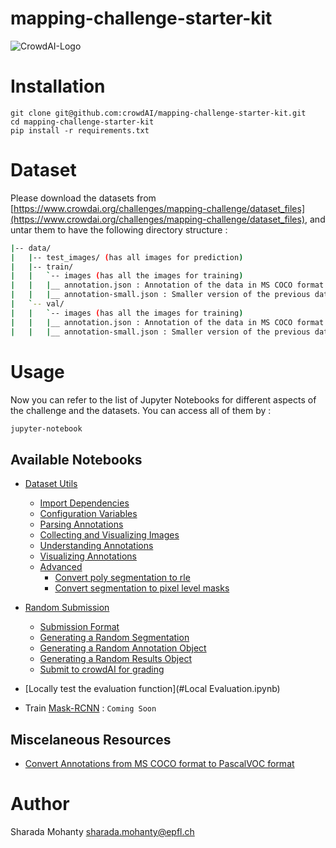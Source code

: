 # mapping-challenge-starter-kit
![CrowdAI-Logo](https://github.com/crowdAI/crowdai/raw/master/app/assets/images/misc/crowdai-logo-smile.svg?sanitize=true)

# Installation
```
git clone git@github.com:crowdAI/mapping-challenge-starter-kit.git
cd mapping-challenge-starter-kit
pip install -r requirements.txt
```

# Dataset
Please download the datasets from [https://www.crowdai.org/challenges/mapping-challenge/dataset_files](https://www.crowdai.org/challenges/mapping-challenge/dataset_files), and untar them to have the following directory structure :

```bash
|-- data/
|   |-- test_images/ (has all images for prediction)
|   |-- train/
|   |   `-- images (has all the images for training)
|   |   |__ annotation.json : Annotation of the data in MS COCO format
|   |   |__ annotation-small.json : Smaller version of the previous dataset
|   `-- val/
|   |   `-- images (has all the images for training)
|   |   |__ annotation.json : Annotation of the data in MS COCO format
|   |   |__ annotation-small.json : Smaller version of the previous dataset
```

# Usage
Now you can refer to the list of Jupyter Notebooks for different aspects of the challenge and the datasets.
You can access all of them by :
```bash
jupyter-notebook
```
## Available Notebooks

* [Dataset Utils](Dataset%20Utils.ipynb)
  * [Import Dependencies](https://render.githubusercontent.com/view/ipynb?commit=a278ab9e505fb136b2eca31cd33487ede51746b2&enc_url=68747470733a2f2f7261772e67697468756275736572636f6e74656e742e636f6d2f63726f776441492f6d617070696e672d6368616c6c656e67652d737461727465722d6b69742f613237386162396535303566623133366232656361333163643333343837656465353137343662322f446174617365742532305574696c732e6970796e623f746f6b656e3d41426768414a4f714861747a6e5a73744d566176645a7077584d6c495a5f6c2d6b733561757972577741253344253344&nwo=crowdAI%2Fmapping-challenge-starter-kit&path=Dataset%20Utils.ipynb#Import-dependencies)
  * [Configuration Variables](https://render.githubusercontent.com/view/ipynb?commit=a278ab9e505fb136b2eca31cd33487ede51746b2&enc_url=68747470733a2f2f7261772e67697468756275736572636f6e74656e742e636f6d2f63726f776441492f6d617070696e672d6368616c6c656e67652d737461727465722d6b69742f613237386162396535303566623133366232656361333163643333343837656465353137343662322f446174617365742532305574696c732e6970796e623f746f6b656e3d41426768414a4f714861747a6e5a73744d566176645a7077584d6c495a5f6c2d6b733561757972577741253344253344&nwo=crowdAI%2Fmapping-challenge-starter-kit&path=Dataset%20Utils.ipynb#Configuration-Variables)
  * [Parsing Annotations](https://render.githubusercontent.com/view/ipynb?commit=a278ab9e505fb136b2eca31cd33487ede51746b2&enc_url=68747470733a2f2f7261772e67697468756275736572636f6e74656e742e636f6d2f63726f776441492f6d617070696e672d6368616c6c656e67652d737461727465722d6b69742f613237386162396535303566623133366232656361333163643333343837656465353137343662322f446174617365742532305574696c732e6970796e623f746f6b656e3d41426768414a4f714861747a6e5a73744d566176645a7077584d6c495a5f6c2d6b733561757972577741253344253344&nwo=crowdAI%2Fmapping-challenge-starter-kit&path=Dataset%20Utils.ipynb#Parsing-the-annotations)
  * [Collecting and Visualizing Images](https://render.githubusercontent.com/view/ipynb?commit=a278ab9e505fb136b2eca31cd33487ede51746b2&enc_url=68747470733a2f2f7261772e67697468756275736572636f6e74656e742e636f6d2f63726f776441492f6d617070696e672d6368616c6c656e67652d737461727465722d6b69742f613237386162396535303566623133366232656361333163643333343837656465353137343662322f446174617365742532305574696c732e6970796e623f746f6b656e3d41426768414a4f714861747a6e5a73744d566176645a7077584d6c495a5f6c2d6b733561757972577741253344253344&nwo=crowdAI%2Fmapping-challenge-starter-kit&path=Dataset%20Utils.ipynb#Collecting-and-Visualizing-Images)
  * [Understanding Annotations](https://render.githubusercontent.com/view/ipynb?commit=a278ab9e505fb136b2eca31cd33487ede51746b2&enc_url=68747470733a2f2f7261772e67697468756275736572636f6e74656e742e636f6d2f63726f776441492f6d617070696e672d6368616c6c656e67652d737461727465722d6b69742f613237386162396535303566623133366232656361333163643333343837656465353137343662322f446174617365742532305574696c732e6970796e623f746f6b656e3d41426768414a4f714861747a6e5a73744d566176645a7077584d6c495a5f6c2d6b733561757972577741253344253344&nwo=crowdAI%2Fmapping-challenge-starter-kit&path=Dataset%20Utils.ipynb#Understanding-Annotations)
  * [Visualizing Annotations](https://render.githubusercontent.com/view/ipynb?commit=a278ab9e505fb136b2eca31cd33487ede51746b2&enc_url=68747470733a2f2f7261772e67697468756275736572636f6e74656e742e636f6d2f63726f776441492f6d617070696e672d6368616c6c656e67652d737461727465722d6b69742f613237386162396535303566623133366232656361333163643333343837656465353137343662322f446174617365742532305574696c732e6970796e623f746f6b656e3d41426768414a4f714861747a6e5a73744d566176645a7077584d6c495a5f6c2d6b733561757972577741253344253344&nwo=crowdAI%2Fmapping-challenge-starter-kit&path=Dataset%20Utils.ipynb#Visualizing-Annotations)
  * [Advanced](https://render.githubusercontent.com/view/ipynb?commit=a278ab9e505fb136b2eca31cd33487ede51746b2&enc_url=68747470733a2f2f7261772e67697468756275736572636f6e74656e742e636f6d2f63726f776441492f6d617070696e672d6368616c6c656e67652d737461727465722d6b69742f613237386162396535303566623133366232656361333163643333343837656465353137343662322f446174617365742532305574696c732e6970796e623f746f6b656e3d41426768414a4f714861747a6e5a73744d566176645a7077584d6c495a5f6c2d6b733561757972577741253344253344&nwo=crowdAI%2Fmapping-challenge-starter-kit&path=Dataset%20Utils.ipynb#Advanced)
    * [Convert poly segmentation to rle](https://render.githubusercontent.com/view/ipynb?commit=a278ab9e505fb136b2eca31cd33487ede51746b2&enc_url=68747470733a2f2f7261772e67697468756275736572636f6e74656e742e636f6d2f63726f776441492f6d617070696e672d6368616c6c656e67652d737461727465722d6b69742f613237386162396535303566623133366232656361333163643333343837656465353137343662322f446174617365742532305574696c732e6970796e623f746f6b656e3d41426768414a4f714861747a6e5a73744d566176645a7077584d6c495a5f6c2d6b733561757972577741253344253344&nwo=crowdAI%2Fmapping-challenge-starter-kit&path=Dataset%20Utils.ipynb#1.-Convert-poly-segmentation-to-rle)
    * [Convert segmentation to pixel level masks](https://render.githubusercontent.com/view/ipynb?commit=a278ab9e505fb136b2eca31cd33487ede51746b2&enc_url=68747470733a2f2f7261772e67697468756275736572636f6e74656e742e636f6d2f63726f776441492f6d617070696e672d6368616c6c656e67652d737461727465722d6b69742f613237386162396535303566623133366232656361333163643333343837656465353137343662322f446174617365742532305574696c732e6970796e623f746f6b656e3d41426768414a4f714861747a6e5a73744d566176645a7077584d6c495a5f6c2d6b733561757972577741253344253344&nwo=crowdAI%2Fmapping-challenge-starter-kit&path=Dataset%20Utils.ipynb#2.-Convert-segmentation-to-pixel-level-masks)
* [Random Submission](Random%20Submission.ipynb)
  * [Submission Format](https://render.githubusercontent.com/view/ipynb?commit=a278ab9e505fb136b2eca31cd33487ede51746b2&enc_url=68747470733a2f2f7261772e67697468756275736572636f6e74656e742e636f6d2f63726f776441492f6d617070696e672d6368616c6c656e67652d737461727465722d6b69742f613237386162396535303566623133366232656361333163643333343837656465353137343662322f446174617365742532305574696c732e6970796e623f746f6b656e3d41426768414a4f714861747a6e5a73744d566176645a7077584d6c495a5f6c2d6b733561757972577741253344253344&nwo=crowdAI%2Fmapping-challenge-starter-kit&path=Random%20Submission.ipynb#Submission-Format)
  * [Generating a Random Segmentation](https://render.githubusercontent.com/view/ipynb?commit=a278ab9e505fb136b2eca31cd33487ede51746b2&enc_url=68747470733a2f2f7261772e67697468756275736572636f6e74656e742e636f6d2f63726f776441492f6d617070696e672d6368616c6c656e67652d737461727465722d6b69742f613237386162396535303566623133366232656361333163643333343837656465353137343662322f446174617365742532305574696c732e6970796e623f746f6b656e3d41426768414a4f714861747a6e5a73744d566176645a7077584d6c495a5f6c2d6b733561757972577741253344253344&nwo=crowdAI%2Fmapping-challenge-starter-kit&path=Random%20Submission.ipynb#Generate-a-random-segmentation)
  * [Generating a Random Annotation Object](https://render.githubusercontent.com/view/ipynb?commit=a278ab9e505fb136b2eca31cd33487ede51746b2&enc_url=68747470733a2f2f7261772e67697468756275736572636f6e74656e742e636f6d2f63726f776441492f6d617070696e672d6368616c6c656e67652d737461727465722d6b69742f613237386162396535303566623133366232656361333163643333343837656465353137343662322f446174617365742532305574696c732e6970796e623f746f6b656e3d41426768414a4f714861747a6e5a73744d566176645a7077584d6c495a5f6c2d6b733561757972577741253344253344&nwo=crowdAI%2Fmapping-challenge-starter-kit&path=Random%20Submission.ipynb#Generate-a-random-annotation-object)
  * [Generating a Random Results Object](https://render.githubusercontent.com/view/ipynb?commit=a278ab9e505fb136b2eca31cd33487ede51746b2&enc_url=68747470733a2f2f7261772e67697468756275736572636f6e74656e742e636f6d2f63726f776441492f6d617070696e672d6368616c6c656e67652d737461727465722d6b69742f613237386162396535303566623133366232656361333163643333343837656465353137343662322f446174617365742532305574696c732e6970796e623f746f6b656e3d41426768414a4f714861747a6e5a73744d566176645a7077584d6c495a5f6c2d6b733561757972577741253344253344&nwo=crowdAI%2Fmapping-challenge-starter-kit&path=Random%20Submission.ipynb#Generate-a-results-object)
  * [Submit to crowdAI for grading](https://render.githubusercontent.com/view/ipynb?commit=a278ab9e505fb136b2eca31cd33487ede51746b2&enc_url=68747470733a2f2f7261772e67697468756275736572636f6e74656e742e636f6d2f63726f776441492f6d617070696e672d6368616c6c656e67652d737461727465722d6b69742f613237386162396535303566623133366232656361333163643333343837656465353137343662322f446174617365742532305574696c732e6970796e623f746f6b656e3d41426768414a4f714861747a6e5a73744d566176645a7077584d6c495a5f6c2d6b733561757972577741253344253344&nwo=crowdAI%2Fmapping-challenge-starter-kit&path=Random%20Submission.ipynb#Submit-to-crowdAI-for-grading)

* [Locally test the evaluation function](#Local Evaluation.ipynb)   

* Train [Mask-RCNN](https://arxiv.org/abs/1703.06870) : `Coming Soon`

## Miscelaneous Resources
* [Convert Annotations from MS COCO format to PascalVOC format](https://github.com/CasiaFan/Dataset_to_VOC_converter/blob/master/anno_coco2voc.py)

# Author   
Sharada Mohanty <sharada.mohanty@epfl.ch>
